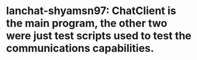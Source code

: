 # lanchat-shyamsn97: ChatClient is the main program, the other two were just test scripts used to test the communications capabilities.
